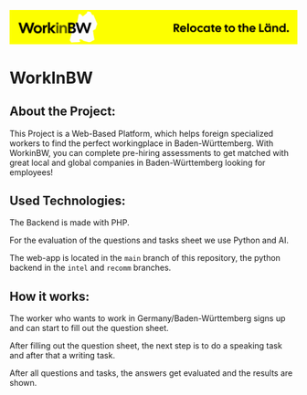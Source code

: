 ![](/backend/assets/img/banner.svg)
# WorkInBW
## About the Project:
This Project is a Web-Based Platform, which helps foreign specialized workers to find the perfect workingplace in Baden-Württemberg.
With WorkinBW, you can complete pre-hiring assessments to get matched with great local and global companies in Baden-Württemberg looking for employees!

## Used Technologies:
The Backend is made with PHP.

For the evaluation of the questions and tasks sheet we use Python and AI.

The web-app is located in the `main` branch of this repository, the python backend in the `intel` and `recomm` branches.

## How it works:
The worker who wants to work in Germany/Baden-Württemberg signs up and can start to fill out the question sheet.

After filling out the question sheet, the next step is to do a speaking task and after that a writing task.

After all questions and tasks, the answers get evaluated and the results are shown.